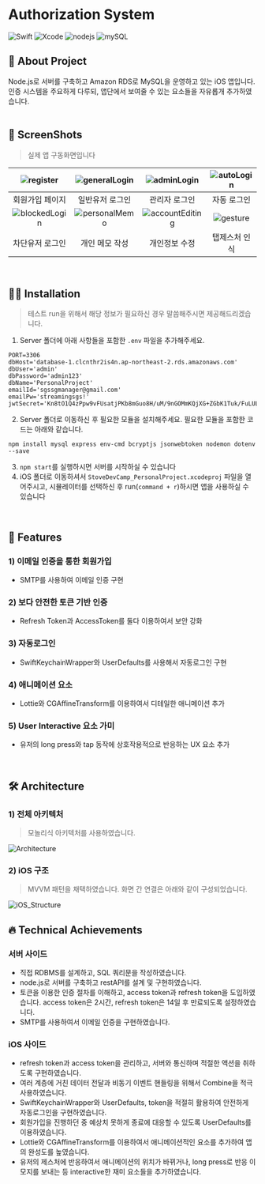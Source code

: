 # Authorization System
![Swift](https://img.shields.io/badge/swift-v5.5.2-orange?logo=swift) ![Xcode](https://img.shields.io/badge/xcode-v13.1-blue?logo=xcode) ![nodejs](https://img.shields.io/badge/node.js-v16.13.1-green?logo=node.js) ![mySQL](https://img.shields.io/badge/mySQL-v8.0.23-black?logo=mysql&logoColor=white)
</br>

## 💬 About Project
Node.js로 서버를 구축하고 Amazon RDS로 MySQL을 운영하고 있는 iOS 앱입니다.<br/>
인증 시스템을 주요하게 다루되, 앱단에서 보여줄 수 있는 요소들을 자유롭개 추가하였습니다.
<br/>
<br/>

## 📱 ScreenShots
<Blockquote>
실제 앱 구동화면입니다
</Blockquote>

| ![register](./image/register.gif) | ![generalLogin](./image/userLogin.gif) | ![adminLogin](./image/admin.gif) | ![autoLogin](./image/autoLogin.gif) |
| :-: | :-: | :-: | :-: |
| 회원가입 페이지 | 일반유저 로그인 | 관리자 로그인 | 자동 로그인 |
| ![blockedLogin](./image/blockedUser.gif) | ![personalMemo](./image/addMemo.gif) | ![accountEditing](./image/editAccount.gif) | ![gesture](./image/tapGesture.gif) |
| 차단유저 로그인  | 개인 메모 작성 | 개인정보 수정 | 탭제스처 인식 |
<br/>

## 🏃‍♀️ Installation
> 테스트 run을 위해서 해당 정보가 필요하신 경우 말씀해주시면 제공해드리겠습니다.
1. Server 폴더에 아래 사항들을 포함한 `.env` 파일을 추가해주세요.
```
PORT=3306
dbHost='database-1.clcnthr2is4n.ap-northeast-2.rds.amazonaws.com'
dbUser='admin'
dbPassword='admin123'
dbName='PersonalProject'
emailId='sgssgmanager@gmail.com'
emailPw='streamingsgs!'
jwtSecret='Kn8tO1Q4zPpw9vFUsatjPKb8mGuo8H/uM/9nGOMmKQjXG+ZGbK1Tuk/FuLULr+WJ6VeAAXI3GruLi6S+'
```
2. Server 폴더로 이동하신 후 필요한 모듈을 설치해주세요. 필요한 모듈을 포함한 코드는 아래와 같습니다.
```
npm install mysql express env-cmd bcryptjs jsonwebtoken nodemon dotenv --save
```
3. `npm start`를 실행하시면 서버를 시작하실 수 있습니다
4. iOS 폴더로 이동하셔서 `StoveDevCamp_PersonalProject.xcodeproj` 파일을 열어주시고, 시뮬레이터를 선택하신 후 run(`command + r`)하시면 앱을 사용하실 수 있습니다
<br/>

## 🌟 Features
###  1) 이메일 인증을 통한 회원가입
- SMTP를 사용하여 이메일 인증 구현

###  2) 보다 안전한 토큰 기반 인증
- Refresh Token과 AccessToken를 둘다 이용하여서 보안 강화

###  3) 자동로그인
- SwiftKeychainWrapper와 UserDefaults를 사용해서 자동로그인 구현

###  4) 애니메이션 요소
- Lottie와 CGAffineTransform를 이용하여서 디테일한 애니메이션 추가

###  5) User Interactive 요소 가미
- 유저의 long press와 tap 동작에 상호작용적으로 반응하는 UX 요소 추가
<br/>

## 🛠 Architecture
### 1) 전체 아키텍처
> 모놀리식 아키텍처를 사용하였습니다.

![Architecture](./image/architecture.png)

### 2) iOS 구조
> MVVM 패턴을 채택하였습니다. 화면 간 연결은 아래와 같이 구성되었습니다.

![iOS_Structure](./image/iOS_Structure.png)
<br/>

## 🔥 Technical Achievements
### 서버 사이드
- 직접 RDBMS를 설계하고, SQL 쿼리문을 작성하였습니다.
- node.js로 서버를 구축하고 restAPI를 설계 및 구현하였습니다.
- 토큰을 이용한 인증 절차를 이해하고, access token과 refresh token을 도입하였습니다. access token은 2시간, refresh token은 14일 후 만료되도록 설정하였습니다.
- SMTP를 사용하여서 이메일 인증을 구현하였습니다.

### iOS 사이드
- refresh token과 access token을 관리하고, 서버와 통신하며 적절한 액션을 취하도록 구현하였습니다.
- 여러 계층에 거친 데이터 전달과 비동기 이벤트 핸들링을 위해서 Combine을 적극 사용하였습니다.
- SwiftKeychainWrapper와 UserDefaults, token을 적절히 활용하여 안전하게 자동로그인을 구현하였습니다.
- 회원가입을 진행하던 중 예상치 못하게 종료에 대응할 수 있도록 UserDefaults를 이용하였습니다.
- Lottie와 CGAffineTransform를 이용하여서 애니메이션적인 요소를 추가하여 앱의 완성도를 높였습니다.
- 유저의 제스처에 반응하여서 애니메이션의 위치가 바뀌거나, long press로 반응 이모지를 보내는 등 interactive한 재미 요소들을 추가하였습니다.

